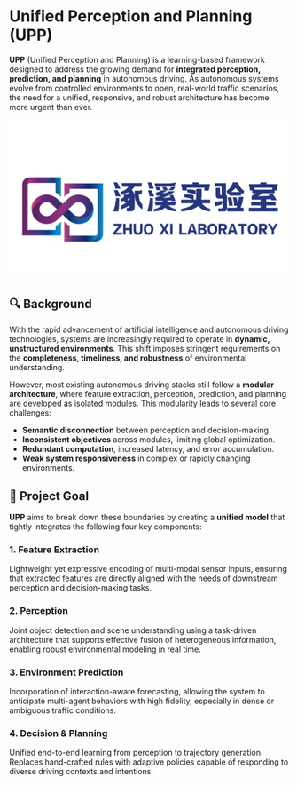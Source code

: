 

# Unified Perception and Planning (UPP)

**UPP** (Unified Perception and Planning) is a learning-based framework designed to address the growing demand for **integrated perception, prediction, and planning** in autonomous driving. As autonomous systems evolve from controlled environments to open, real-world traffic scenarios, the need for a unified, responsive, and robust architecture has become more urgent than ever.

![logo](logo.png)

## 🔍 Background

With the rapid advancement of artificial intelligence and autonomous driving technologies, systems are increasingly required to operate in **dynamic, unstructured environments**. This shift imposes stringent requirements on the **completeness, timeliness, and robustness** of environmental understanding.

However, most existing autonomous driving stacks still follow a **modular architecture**, where feature extraction, perception, prediction, and planning are developed as isolated modules. This modularity leads to several core challenges:

- **Semantic disconnection** between perception and decision-making.
- **Inconsistent objectives** across modules, limiting global optimization.
- **Redundant computation**, increased latency, and error accumulation.
- **Weak system responsiveness** in complex or rapidly changing environments.

## 🎯 Project Goal

**UPP** aims to break down these boundaries by creating a **unified model** that tightly integrates the following four key components:

### 1. Feature Extraction

Lightweight yet expressive encoding of multi-modal sensor inputs, ensuring that extracted features are directly aligned with the needs of downstream perception and decision-making tasks.

### 2. Perception

Joint object detection and scene understanding using a task-driven architecture that supports effective fusion of heterogeneous information, enabling robust environmental modeling in real time.

### 3. Environment Prediction

Incorporation of interaction-aware forecasting, allowing the system to anticipate multi-agent behaviors with high fidelity, especially in dense or ambiguous traffic conditions.

### 4. Decision & Planning

Unified end-to-end learning from perception to trajectory generation. Replaces hand-crafted rules with adaptive policies capable of responding to diverse driving contexts and intentions.
